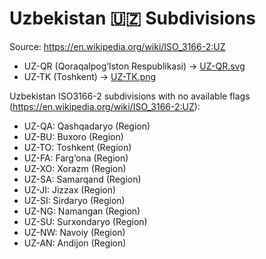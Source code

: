 # Uzbekistan 🇺🇿 Subdivisions

Source: https://en.wikipedia.org/wiki/ISO_3166-2:UZ

* UZ-QR (Qoraqalpog‘Iston Respublikasi) -> [UZ-QR.svg](https://github.com/amckenna41/iso3166-flag-icons/blob/main/iso3166-2-icons/UZ/UZ-QR.svg)
* UZ-TK (Toshkent) -> [UZ-TK.png](https://github.com/amckenna41/iso3166-flag-icons/blob/main/iso3166-2-icons/UZ/UZ-TK.png)

Uzbekistan ISO3166-2 subdivisions with no available flags (https://en.wikipedia.org/wiki/ISO_3166-2:UZ):

* UZ-QA: Qashqadaryo (Region)
* UZ-BU: Buxoro (Region)
* UZ-TO: Toshkent (Region)
* UZ-FA: Farg‘ona (Region)
* UZ-XO: Xorazm (Region)
* UZ-SA: Samarqand (Region)
* UZ-JI: Jizzax (Region)
* UZ-SI: Sirdaryo (Region)
* UZ-NG: Namangan (Region)
* UZ-SU: Surxondaryo (Region)
* UZ-NW: Navoiy (Region)
* UZ-AN: Andijon (Region)